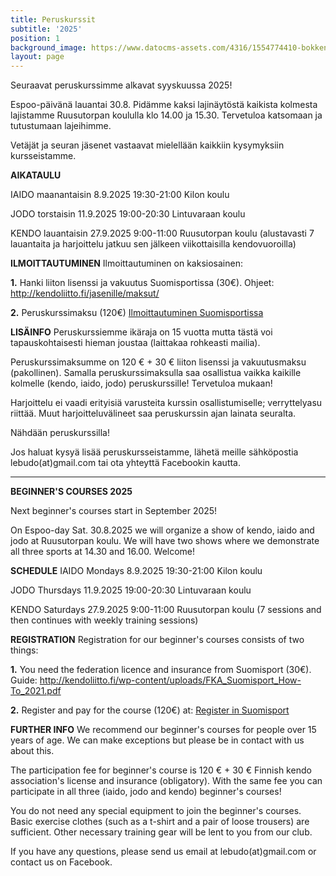 ```yaml
---
title: Peruskurssit
subtitle: '2025'
position: 1
background_image: https://www.datocms-assets.com/4316/1554774410-bokken.jpg?auto=compress
layout: page
---
```


Seuraavat peruskurssimme alkavat syyskuussa 2025!

Espoo-päivänä lauantai 30.8. Pidämme kaksi lajinäytöstä kaikista kolmesta lajistamme Ruusutorpan koululla klo 14.00 ja 15.30. Tervetuloa katsomaan ja tutustumaan lajeihimme. 

Vetäjät ja seuran jäsenet vastaavat mielellään kaikkiin kysymyksiin kursseistamme. 

<!---
[Ilmoita kiinnostuksestasi täyttämällä Google forms lomake](https://forms.gle/KjfuR15dSe2AGaCFA). Lähetämme kertaluontoisen muistutuksen ja tiedon seuraavasta peruskurssiajankohdasta kun päivämäärät varmistuvat.
-->

**AIKATAULU**

IAIDO maanantaisin 8.9.2025 19:30-21:00 Kilon koulu

JODO torstaisin 11.9.2025 19:00-20:30 Lintuvaraan koulu

KENDO lauantaisin 27.9.2025 9:00-11:00 Ruusutorpan koulu (alustavasti 7 lauantaita ja harjoittelu jatkuu sen jälkeen viikottaisilla kendovuoroilla)


**ILMOITTAUTUMINEN**
Ilmoittautuminen on kaksiosainen:

**1.** Hanki liiton lisenssi ja vakuutus Suomisportissa (30€). Ohjeet:
http://kendoliitto.fi/jasenille/maksut/ 

**2.** Peruskurssimaksu (120€)
[Ilmoittautuminen Suomisportissa](https://www.suomisport.fi/events/31889661-9789-4809-b29f-a6426e379968)


**LISÄINFO**
Peruskurssiemme ikäraja on 15 vuotta mutta tästä voi tapauskohtaisesti hieman joustaa (laittakaa rohkeasti mailia).

Peruskurssimaksumme on 120 € + 30 € liiton lisenssi ja vakuutusmaksu (pakollinen). Samalla peruskurssimaksulla saa osallistua vaikka kaikille kolmelle (kendo, iaido, jodo) peruskurssille! Tervetuloa mukaan!

Harjoittelu ei vaadi erityisiä varusteita kurssin osallistumiselle; verryttelyasu riittää. Muut harjoitteluvälineet saa peruskurssin ajan lainata seuralta. 

Nähdään peruskurssilla! 

Jos haluat kysyä lisää peruskursseistamme, lähetä meille sähköpostia
lebudo(at)gmail.com tai ota yhteyttä Facebookin kautta.


<hr>


**BEGINNER'S COURSES 2025**

Next beginner's courses start in September 2025!

On Espoo-day Sat. 30.8.2025 we will organize a show of kendo, iaido and jodo at Ruusutorpan koulu. We will have two shows where we demonstrate all three sports at 14.30 and 16.00. Welcome! 

<!--
Interested in our courses? [Fill out our interest form to let us know!](https://forms.gle/KjfuR15dSe2AGaCFA) We will send out a reminder email closer to the beginner's courses with info on when the next courses start.
-->

**SCHEDULE**
IAIDO Mondays 8.9.2025 19:30-21:00 Kilon koulu

JODO Thursdays 11.9.2025 19:00-20:30 Lintuvaraan koulu

KENDO Saturdays 27.9.2025 9:00-11:00 Ruusutorpan koulu (7 sessions and then continues with weekly training sessions)

**REGISTRATION**
Registration for our beginner's courses consists of two things: 

**1.** You need the federation licence and insurance from Suomisport (30€). 
Guide: http://kendoliitto.fi/wp-content/uploads/FKA_Suomisport_How-To_2021.pdf

**2.** Register and pay for the course (120€) at: 
[Register in Suomisport](https://www.suomisport.fi/events/31889661-9789-4809-b29f-a6426e379968)


**FURTHER INFO**
We recommend our beginner's courses for people over 15 years of age. We can make exceptions but please be in contact with us about this. 

The participation fee for beginner's course is 120 € + 30 € Finnish kendo association's license and insurance (obligatory). With the same fee you can participate in all three (iaido, jodo and kendo) beginner's courses!

You do not need any special equipment to join the beginner's courses. Basic exercise clothes (such as a t-shirt and a pair of loose trousers) are sufficient. Other necessary training gear will be lent to you from our club. 


If you have any questions, please send us email at lebudo(at)gmail.com
or contact us on Facebook.
